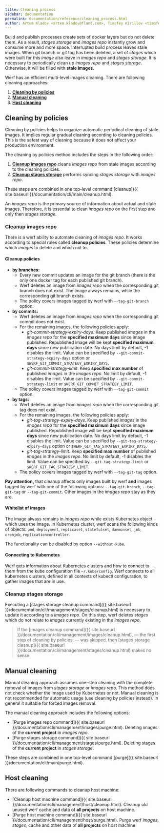 ```yaml
---
title: Cleaning process
sidebar: documentation
permalink: documentation/reference/cleaning_process.html
author: Artem Kladov <artem.kladov@flant.com>, Timofey Kirillov <timofey.kirillov@flant.com>
---
```


Build and publish processes create sets of docker layers but do not delete them.
As a result, _stages storage_ and _images repo_ instantly grow and consume more and more space.
Interrupted build process leaves stale images.
When git branch or git tag has been deleted, a set of _stages_ which were built for this _image_ also leave in _images repo_ and _stages storage_.
It is necessary to periodically clean up _images repo_ and _stages storage_.
Otherwise, it will be filled with **stale images**.

Werf has an efficient multi-level images cleaning. There are following cleaning approaches:

1. [**Cleaning by policies**](#cleaning-by-policies)
2. [**Manual cleaning**](#manual-cleaning)
3. [**Host cleaning**](#host-cleaning)

## Cleaning by policies

Cleaning by policies helps to organize automatic periodical cleaning of stale images.
It implies regular gradual cleaning according to cleaning policies.
This is the safest way of cleaning because it does not affect your production environment.

The cleaning by policies method includes the steps in the following order:
1. [**Cleanup images repo**](#cleanup-images-repo) cleans _images repo_ from stale images according to the cleaning policies.
2. [**Cleanup stages storage**](#cleanup-stages-storage) performs syncing _stages storage_ with _images repo_.

These steps are combined in one top-level command [cleanup]({{ site.baseurl }}/documentation/cli/main/cleanup.html).  

An _images repo_ is the primary source of information about actual and stale images.
Therefore, it is essential to clean _images repo_ on the first step and only then _stages storage_.

### Cleanup images repo

There is a werf ability to automate cleaning of _images repo_.
It works according to special rules called **cleanup policies**.
These policies determine which _images_ to delete and which not to.

#### Cleanup policies

* **by branches:**
    * Every new commit updates an image for the git branch (there is the only one docker tag for each published git branch).
    * Werf deletes an image from _images repo_ when the corresponding git branch does not exist. The image always remains, while the corresponding git branch exists.
    * The policy covers images tagged by werf with `--tag-git-branch` option.
* **by commits:**
    * Werf deletes an image from _images repo_ when the corresponding git commit does not exist.
    * For the remaining images, the following policies apply:
      * _git-commit-strategy-expiry-days_.
      Keep published _images_ in the _images repo_ for the **specified maximum days** since image published.
      Republished image will be kept **specified maximum days** since new publication date.
      No days limit by default, -1 disables the limit.
      Value can be specified by `--git-commit-strategy-expiry-days` option or `$WERF_GIT_COMMIT_STRATEGY_EXPIRY_DAYS`.
      * _git-commit-strategy-limit_.
      Keep **specified max number** of published _images_ in the _images repo_.
      No limit by default, -1 disables the limit.
      Value can be specified by `--git-commit-strategy-limit` or `$WERF_GIT_COMMIT_STRATEGY_LIMIT`.
    * The policy covers images tagged by werf with `--tag-git-commit` option.
* **by tags:**
    * Werf deletes an image from _images repo_ when the corresponding git tag does not exist.
    * For the remaining images, the following policies apply:
       * _git-tag-strategy-expiry-days_.
       Keep published _images_ in the _images repo_ for the **specified maximum days** since image published.
       Republished image will be kept **specified maximum days** since new publication date.
       No days limit by default, -1 disables the limit.
       Value can be specified by `--git-tag-strategy-expiry-days` option or `$WERF_GIT_TAG_STRATEGY_EXPIRY_DAYS`.
       * _git-tag-strategy-limit_.
       Keep **specified max number** of published _images_ in the _images repo_.
       No limit by default, -1 disables the limit.
       Value can be specified by `--git-tag-strategy-limit` or `$WERF_GIT_TAG_STRATEGY_LIMIT`.
    * The policy covers images tagged by werf with `--tag-git-tag` option.

**Pay attention,** that cleanup affects only images built by werf **and** images tagged by werf with one of the following options: `--tag-git-branch`, `--tag-git-tag` or `--tag-git-commit`.
Other images in the _images repo_ stay as they are.

#### Whitelist of images

The image always remains in _images repo_ while exists Kubernetes object which uses the image.
In Kubernetes cluster, werf scans the following kinds of objects: `pod`, `deployment`, `replicaset`, `statefulset`, `daemonset`, `job`, `cronjob`, `replicationcontroller`.

The functionality can be disabled by option `--without-kube`.

#### Connecting to Kubernetes

Werf gets information about Kubernetes clusters and how to connect to them from the kube configuration file `~/.kube/config`. Werf connects to all kubernetes clusters, defined in all contexts of kubectl configuration, to gather images that are in use.

### Cleanup stages storage

Executing a [stages storage cleanup command]({{ site.baseurl }}/documentation/cli/management/stages/cleanup.html) is necessary to update it according to a _images repo_.
On this step, werf deletes _stages_ which do not relate to _images_ currently existing in the _images repo_.

> If the [images cleanup command]({{ site.baseurl }}/documentation/cli/management/images/cleanup.html), — the first step of cleaning by policies, — was skipped, then [stages storage cleanup]({{ site.baseurl }}/documentation/cli/management/stages/cleanup.html) makes no sense

## Manual cleaning

Manual cleaning approach assumes one-step cleaning with the complete removal of images from _stages storage_ or _images repo_.
This method does not check whether the image used by Kubernetes or not.
Manual cleaning is not recommended for automatic usage (use cleaning by policies instead).
In general it suitable for forced images removal.

The manual cleaning approach includes the following options:

* [Purge images repo command]({{ site.baseurl }}/documentation/cli/management/images/purge.html). Deleting images of the **current project** in _images repo_.
* [Purge stages storage command]({{ site.baseurl }}/documentation/cli/management/stages/purge.html). Deleting stages of the **current project** in _stages storage_.

These steps are combined in one top-level command [purge]({{ site.baseurl }}/documentation/cli/main/purge.html).

## Host cleaning

There are following commands to cleanup host machine:

* [Cleanup host machine command]({{ site.baseurl }}/documentation/cli/management/host/cleanup.html). Cleanup old unused werf cache and data of **all projects** on host machine.
* [Purge host machine command]({{ site.baseurl }}/documentation/cli/management/host/purge.html). Purge werf _images_, _stages_, cache and other data of **all projects** on host machine.
